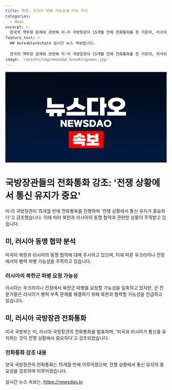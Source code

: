```yaml
---
title: 북한, 우크라 파병 가능성에 미국 주시
categories:
  - News
excerpt: >
  한국의 핵무장 문제와 관련해 미·러 국방장관이 15개월 만에 전화통화를 한 가운데, 미국이 북한과 러시아의 군사동맹 가능성을 주시하고 있음을 밝혔다. 미 국방부 대변인은 러시아의 우크라이나 전장 파병 요청에 대해 의문을 제기하며, 한반도의 비핵화를 위한 미국의 의지는 변함이 없다고 강조했다. 미·러 국방장관의 통화는 전쟁 상황에서의 통신 유지 중요성을 강조하며 이루어졌다.
feature_text: >
  ## koreablockchain 실시간 뉴스 속보입니다.

  한국의 핵무장 문제와 관련해 미·러 국방장관이 15개월 만에 전화통화를 한 가운데, 미국이 북한과 러시아의 군사동맹 가능성을 주시하고 있음을 밝혔다. 미 국방부 대변인은 러시아의 우크라이나 전장 파병 요청에 대해 의문을 제기하며, 한반도의 비핵화를 위한 미국의 의지는 변함이 없다고 강조했다. 미·러 국방장관의 통화는 전쟁 상황에서의 통신 유지 중요성을 강조하며 이루어졌다.
image: '/assets/img/newsdao_breakingnews.jpg'
---
```


<p><img src="/assets/img/newsdao_breakingnews.jpg" alt="koreablockchain 속보" /></p>

<h1>국방장관들의 전화통화 강조: '전쟁 상황에서 통신 유지가 중요'</h1>

<p data-ke-size="size16">미·러 국방장관이 15개월 만에 전화통화를 진행하며 '전쟁 상황에서 통신 유지가 중요하다'고 강조했습니다. 이에 따라 북한과 러시아의 동맹 협약과 관련한 상황이 주목받고 있습니다. </p>

<h2 data-ke-size="size26">미, 러시아 동맹 협약 분석</h2>

<p data-ke-size="size16">미국이 북한과 러시아의 동맹 협약에 대해 주시하고 있으며, 이에 따른 우크라이나 전장에서의 병력 파병 가능성을 주목하고 있습니다. </p>

<h3 data-ke-size="size24">러시아의 북한군 파병 요청 가능성</h3>

<p data-ke-size="size16">러시아는 우크라이나 전장에서 북한군 파병을 요청할 가능성을 일축하고 있지만, 군 전문가들은 러시아가 병력 부족 문제를 해결하기 위해 북한과 협력할 가능성을 언급하고 있습니다. </p>

<h2 data-ke-size="size26">미, 러시아 국방장관 전화통화</h2>

<p data-ke-size="size16">미국 국방부는 미, 러시아 국방장관의 전화통화를 발표하며, '미국과 러시아가 통신을 유지하는 것이 전쟁 상황에서 중요하다'고 강조되었습니다. </p>

<h3 data-ke-size="size24">전화통화 강조 내용</h3>

<p data-ke-size="size16">양국 국방장관의 전화통화는 15개월 만에 이루어졌으며, 전쟁 상황에서 통신 유지의 중요성을 강조하며 이루어졌습니다. </p>
실시간 뉴스 속보는, <a href="https://newsdao.kr" rel="dofollow">https://newsdao.kr</a>


